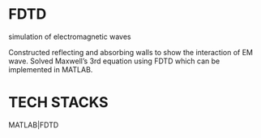 # FDTD
simulation of electromagnetic waves

Constructed reflecting and absorbing walls to show the interaction of EM wave. Solved Maxwell’s
3rd equation using FDTD which can be implemented in MATLAB.

# TECH STACKS
MATLAB|FDTD
